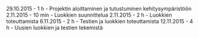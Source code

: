 29.10.2015 - 1 h - Projektin aloittaminen ja tutustuminen kehitysympäristöön
2.11.2015 - 10 min - Luokkien suunnittelua
2.11.2015 - 2 h - Luokkien toteuttamista
6.11.2015 - 2 h - Testien ja luokkien toteuttamista
12.11.2015 - 4 h - Uusien luokkien ja testien tekemistä
